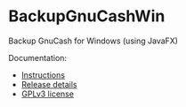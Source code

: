 # BackupGnuCashWin
Backup GnuCash for Windows (using JavaFX)

Documentation:
- [Instructions](src/backupgnucash/classes/org/openjfx/README.md)
- [Release details](src/backupgnucash/classes/org/openjfx/ChangeLog.txt)
- [GPLv3 license](src/backupgnucash/classes/org/openjfx/LICENSE.txt)
